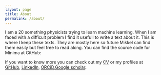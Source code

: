```yaml
---
layout: page
title: About
permalink: /about/
---
```


I am a 20 something physicists trying to learn machine learning. When I am faced with a difficult problem I find it usefull to write a text about it. This is where I keep these texts. They are mostly here so future Mikkel can find them easily but feel free to read along. You can find the source code for Minima at GitHub:


If you want to know more you can check out my [CV](http://mikkelhartmann.dk/CV/) or my profiles at [GitHub](https://github.com/mikkelhartmann), [LinkedIn](https://dk.linkedin.com/in/mikkelhartmann), [ORCiD](http://orcid.org/0000-0001-5609-2723),[Google scholar](https://scholar.google.dk/citations?user=a_1mkF4AAAAJ&hl=da).